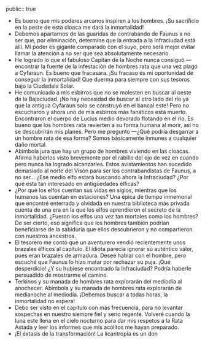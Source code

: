 public:: true

- Es bueno que mis poderes arcanos inspiren a los hombres. ¡Su sacrificio en la peste de esta cloaca me dará la inmortalidad!
- Debemos apartarnos de las guaridas de contrabando de Faunus a no ser que, por eliminación, determine que la entrada a la Infraciudad está allí. Mi poder es gigante comparado con el suyo, pero será mejor evitar llamar la atención a no ser que sea absolutamente necesario.
- He logrado lo que el fabuloso Capitán de la Noche nunca consiguó — encontrar la fuente de la infestación de hombres rata que una vez plagó a Cyfaraun. Es bueno que fracasara. ¡Su fracaso es mi oportunidad de conseguir la inmortalidad! Que duerma para siempre con sus tesoros bajo la Ciudadela Solar.
- He comunicado a mis esbirros que no se molesten en buscar al oeste de la Bajociudad. ¡No hay necesidad de buscar al otro lado del río ya que la antigua Cyfaraun solo se construyó en el bancal este! Pero no escucharon y ahora uno de mis esbirros más fanáticos está muerto. Encontraron el cuerpo de Lucius medio devorado flotando en el río. Es bueno que los hombres rata revierten a su forma humana al morir, así no se descubrirán mis planes. Pero me pregunto —¿Qué podría desgarrar a un hombre rata de esa forma? Somos básicamente inmunes a cualquier daño mortal.
- Abimbola jura que hay un grupo de hombres viviendo en las cloacas. Afirma haberlos visto brevemente por el rabillo del ojo de vez en cuando pero nunca ha logrado alcanzarles. Estos avistamientos han sucedido demasiado al norte del Visón para ser los contrabandistas de Faunus, a no ser... ¿Ese medio elfo estará buscando ahora la Infraciudad? ¿Por qué esta tan interesado en antigüedades élficas?
- ¿Por qué los elfos cuentan sus vidas en siglos, mientras que los humanos las cuentan en estaciones? Una épica de tiempo inmemorial que encontré enterrada y olvidada en nuestra biblioteca más privada cuenta de una era en la que los elfos aprendieron el secreto de la inmortalidad. ¿Fueron los elfos una vez tan mortales como los hombres? De ser cierto, eso significa que los hombres también podrían beneficiarse de la sabiduría que ellos descubrieron y no compartieron con nuestros ancestros.
- El tesorero me contó que un aventurero vendió recientemente unos brazales élficos al capítulo. El idiota parecía ignorar su auténtico valor, pues eran brazales de armadura. Deseé hablar con el hombre, pero escuché que Faunus lo hizo matar por rechazar su puja. ¡Qué desperdicio! ¿Y su hubiese encontrado la Infraciudad? Podría haberle persuadido de mostrarme el camino.
- Terkinos y su manada de hombres rata explorarán del mediodía al anochecer. Abimbola y su manada de hombres rata explorarán de medianoche al mediodía. ¡Debemos buscar a todas horas, la inmortalidad no espera!
- Debo ser visto en el capítulo con más frecuencia, para no levantar sospechas en nuestro siempre fiel y serio regente. Volveré cuando la luna este llena en el cielo nocturno para dar mis respetos a la Rata Astada y leer los informes que mis acólitos me hayan preparado.
- ¡El éxtasis de la transformación! La licantropía es un don